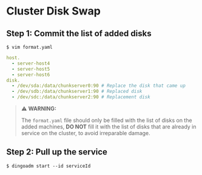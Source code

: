Cluster Disk Swap
===

Step 1: Commit the list of added disks
---

```shell 
$ vim format.yaml 
```

```yaml 
host.
  - server-host4
  - server-host5
  - server-host6 
disk.
  - /dev/sda:/data/chunkserver0:90 # Replace the disk that came up
  - /dev/sdb:/data/chunkserver1:90 # Replaced disk
  - /dev/sdc:/data/chunkserver2:90 # Replacement disk 
```

> :warning: **WARNING:** 
> 
> The `format.yaml` file should only be filled with the list of disks on the added machines, **DO NOT** fill it with the list of disks that are already in service on the cluster, to avoid irreparable damage.


Step 2: Pull up the service
--- 
```shell 
$ dingoadm start --id serviceId 
```